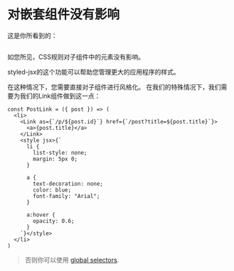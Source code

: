 # 对嵌套组件没有影响

这是你所看到的：

<img src="https://cloud.githubusercontent.com/assets/50838/25552972/6becac5c-2c5c-11e7-9fce-61cdc207a10d.png" alt="">

如您所见，CSS规则对子组件中的元素没有影响。

styled-jsx的这个功能可以帮助您管理更大的应用程序的样式。

在这种情况下，您需要直接对子组件进行风格化。 在我们的特殊情况下，我们需要为我们的Link组件做到这一点：

```
const PostLink = ({ post }) => (
  <li>
    <Link as={`/p/${post.id}`} href={`/post?title=${post.title}`}>
      <a>{post.title}</a>
    </Link>
    <style jsx>{`
      li {
        list-style: none;
        margin: 5px 0;
      }

      a {
        text-decoration: none;
        color: blue;
        font-family: "Arial";
      }

      a:hover {
        opacity: 0.6;
      }
    `}</style>
  </li>
)
```

> 否则你可以使用 [global selectors](https://github.com/zeit/styled-jsx#global-selectors).